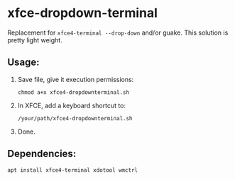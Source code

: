 # xfce-dropdown-terminal
Replacement for `xfce4-terminal --drop-down` and/or guake.  This solution is pretty light weight.

## Usage:
1.  Save file, give it execution permissions:

    `chmod a+x xfce4-dropdownterminal.sh`
2.  In XFCE, add a keyboard shortcut to: 

    `/your/path/xfce4-dropdownterminal.sh`
3.  Done.

## Dependencies:
`apt install xfce4-terminal xdotool wmctrl`
